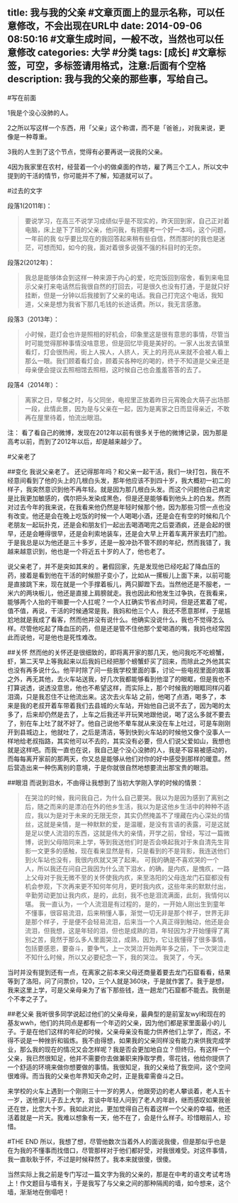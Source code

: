 title: 我与我的父亲 #文章页面上的显示名称，可以任意修改，不会出现在URL中
date: 2014-09-06 08:50:16 #文章生成时间，一般不改，当然也可以任意修改
categories: 大学 #分类
tags: [成长] #文章标签，可空，多标签请用格式，注意:后面有个空格
description: 我与我的父亲的那些事，写给自己。
---
#写在前面

1我是个没心没肺的人。

2之所以写这样一个东西，用「父亲」这个称谓，而不是「爸爸」，对我来说，更像是一种尊重。

3我的人生到了这个节点，觉得有必要再说一说我的父亲。

4因为我家里在农村，经营着一个小的做桌面的作坊，雇了两三个工人，所以文中提到的干活的情节，你可能并不了解，知道就可以了。

#过去的文字


段落1(2011年)：

>要说学习，在高三不说学习成绩似乎是不现实的，昨天回到家，自己正对着电脑，床上是下了班的父亲，他问我，有把握考一个好一本吗，这个问题，一年前的我 似乎要比现在的我回答起来稍有些自信，然而那时的我也是迷茫，可想而知，如今的我，面对着很多说强不强的科目时的无奈。

段落2(2012年)：
>我总是能够体会到这样一种来源于内心的爱，吃完饭回到宿舍，看到来电显示父亲打来电话然后我很自然的打回去，可是很久也没有打通，于是就只好挂断，但是一分钟以后我接到了父亲的电话。我自己打完这个电话，我知道，父亲是想为我省下那几毛钱的长途话费。所以，我无言感激。


段落3（2013年）：
>小时候，逛灯会也许是照相的好机会，印象里这是很有意思的事情，尽管当时可能觉得那种事情没啥意思，但是回忆毕竟是美好的。一家人出发去镇里看灯，灯会很热闹，街上人挨人，人挤人，天上的月亮从来就不会被人看上那么一眼。我们顾着看灯会，顾着买各种吃的喝的，终于不知道是父亲还是母亲便会提议去照相馆去照相，这时候自己也会羞羞答答的去了。

段落4（2014年）：
>离家之日，早餐之时，与父同坐，电视里正放着昨日元宵晚会大萌子出场那一段，此情此景，因为是与父亲在一起，因为是离家之日而显得亲近，不敢再在屋里待着，怕流出眼泪。

 注： 看了看自己的微博，发现在2012年以前有很多关于他的微博记录，因为那是高考以前，而到了2012年以后，却是越来越少了。

#父亲老了

##变化
我说父亲老了。
还记得那年吗？和父亲一起干活，我们一块打包，我在不经意间看到了他的头上的几根白头发，那年他应该不到四十岁，我大概初一初二的样子，我突然意识到他不再年轻。就是因为那几根白头发。而这个问题他自己肯定是比我更加敏感的，偶尔把头发染成黑色，但是还是能够看到他头上的白发。然而对过去今年的我来说，在我看来他仍然是年轻时候那个他，因为那些习惯一点也没有改变。他还是会在晚上吃饭的时候一个人喝喝小酒，还是会在有空的时候和几个老朋友一起玩扑克，还是会和朋友们一起出去喝酒喝完之后耍酒疯，还是会起的很早，还是会睡得很早，还是会利索地装车，还是会大早上开着车离开家去盯门脸。于是我总是以为他还是三十多岁，还是一股冲劲不管不顾的年纪，然而我错了，我越来越意识到，他也是一个将近五十岁的人了，他也老了。

说父亲老了，并不是突如其来的 。暑假回家，先是发现他已经吃起了降血压的药，接着是看到他在干活的时候胆子变小了，比如从一摞板儿上面下来，以前可能是直接跳下来，现在就是一个手撑着板儿，两只脚蹬下去。当然他还是不服老，一米六的两块板儿，他还是直接上肩膀就走。我也因此和他发生过争执，在我看来，能够两个人抬的干嘛要一个人扛呢？一个人扛确实节省点时间，但是还累着了呢，值不值，再说，干活的时候通常是我，我妈和他三个人，我还不愿意那样，于是尴尬地就是我成了看客，然而他并没有说什么。他确实没说什么，我也不觉得怎么样。尽管他吃起了降血压的药，但是还是管不住他那个爱喝酒的嘴，我妈也经常因此而说他，可是他也是死性难改。

##关怀
然而他的关怀还是很细致的，即将离开家的那几天，他问我吃不吃螃蟹，虾，第二天早上等我起来以后我妈已经把那个螃蟹虾买了回来，而除此之外他其实也没有再多说什么。他平时除了问一些我学校里面的事，讨论一些电视里面的故事之外，再无其他，去火车站送我，好几次我都能够看到他湿了的眼眶，但是我也不打算说透，说透没意思，他也不希望这样，而实际上，那个时候我的眼眶同样闪着泪滴，只是我忍住不让他流出来。这次去火车站 之前，他喝了点酒，喝多了，本来是我的老叔开着车带着我们去县城的火车站，开始他自己说不去了，因为喝的太多了，后来却仍然是去了，上车之后我还半开玩笑地跟他说，喝了这么多就不要去了，别在车上吐了就不好了。他自己说他不晕车就从来没在车上吐过，可是车刚刚开到县城边上，他就吐了，之后是清洁，等到快到火车站的时候他又像个没事人一样地给老叔指路，其实他可以不去的，其实没有必要，但人们说父爱如山，我想也就是这样吧。而我一直也在说，我自己是个没心没肺的人，我是不容易被感动的，而每每离开家前的那两天，你又总是能够从他们对你的好中感受到那样的暖意。然后营造出来一种伤离别的意境，于是你就很自然地想要流出那宝贵的眼泪。

##眼泪
而说到泪水，不由得让我想到了当初大学刚入学的时候的情景：
>在哭泣的时候，我问我自己，为什么自己要哭。我以为是因为感到了离别之后，随之而来的是漂泊在外的他乡生活，我以为是这他乡生活中的种种不适应，我以为是对于未来的无限无奈，其实仍然掩盖不了埋藏在内心深处的情丝，这就是亲情，是一种默默的爱，是温暖，是没有言语的表露，可是这就是足以使人流泪的东西，这就是伟大的亲情，开学之前，曾经，写过一篇微博，说到父母陪同来上学，等到我送他们时是否会唤起我对于朱自清先生背影一文更多的感触，现在看来显然是有，只是看到的不是背影，我连送他们到火车站也没有，我很内疚就又哭了起来。
可我的确是不喜欢哭的一个人，所以我还在问自己我因为什么流下泪水，的确，是内疚，是愧疚，一路上父母对于我无微不至的关怀使我内疚，来至洛阳的父母连龙门石窟都没有机会参观，下次再来更不知何年何月，更时我内疚，这些年来的默默付出，辛勤劳动更加让我内疚，是的，此刻，我不也是泪流满面，此刻，我情何以堪。
我一直认为，一个人流泪是有过程的，是的，一开始人刚出生到童年不懂事，很容易流泪，后来稍懂人事，渐觉一切无非是那个样子，世界无非是那个样子，于是便不会轻易流泪，后来当一个人真正得到触动，他还是会流泪，但我想，这是年轻的泪，但也是成熟的泪，年轻因为才开始懂得了离别之苦，竟然于那么多人里面哭泣，成熟，因为，它让我懂得了很多事情，包括要感恩，要奋斗，要争气，上一次哭泣开始两年多之前，下一次哭泣走不知什么时候，所以又必要纪念一下，我的哭泣。
我哭了，今天。


当时并没有提到还有一点，在离家之前本来父母还商量着要去龙门石窟看看，结果等到了洛阳，问了问票价，120，三个人就是360块，于是就作罢了。我于是想，我来这里上学，可是父亲母亲为了省下那些钱，连一趟龙门石窟都不能去。我倒是个不孝之子了。 

##老父亲
我听很多同学说起过他们的父亲母亲，最典型的是前室友wyl和现在的基友wwh，他们的共同点是都有一个年迈的父亲，因为他们都是家里面最小的儿子。于是在他们这样的年纪的时候，父亲母亲没有能力供养他们上学了，而这，不得不说是一种挫折和锻炼。我不由得想，如果我的父亲同样没有能力来供我完成学业，那么我的现在的情况又会怎样呢？我是否会更加地自立？但终归，有这样一个父亲，我已然很知足，他并不需要你去做兼职来挣取学费，零花钱，他给你提供了一个舒适的环境来做你想要做的事情。我很知足，我的父亲给了我空间，这个空间很难得。而当我的父亲也年界知天命之时，正是我辈需奋斗之日。

来学校的火车上遇到一个刚刚三十一岁的男人，他跟旁边的老人攀谈着，老人五十一岁，送他家儿子去上大学，言谈中年轻人问到了老人的年龄，继而感叹如果我爸还在世，比您大十岁。我如此对比，更加觉得自己有着这样一个父亲的幸福，他还活着就是一片天。我难以想象有一天，他不在了，会是什么样子。珍惜眼前人，珍惜。


#THE END
所以，我想了想，尽管他数次当着外人的面说我傻，但是那似乎也是在为我的不懂事而找借口，尽管那样对于他们都好受，对我很难受。对这件事情，我一直耿耿于怀，不过是时候释然了。我本来就很傻，很傻。


当然实际上我之前是专门写过一篇文字为我的父亲的，那是在中考的语文考试考场上！作文题目与墙有关，于是我写了与父亲之间的那种隔阂的墙，如今想来，这个墙，渐渐地在倒塌吧！